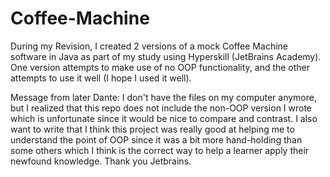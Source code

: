 # Coffee-Machine
During my Revision, I created 2 versions of a mock Coffee Machine software in Java as part of my study using Hyperskill (JetBrains Academy). One version attempts to make use of no OOP functionality, and the other attempts to use it well (I hope I used it well).

Message from later Dante: I don't have the files on my computer anymore, but I realized that this repo does not include the non-OOP version I wrote which is unfortunate since it would be nice to compare and contrast. I also want to write that I think this project was really good at helping me to understand the point of OOP since it was a bit more hand-holding than some others which I think is the correct way to help a learner apply their newfound knowledge. Thank you Jetbrains.
